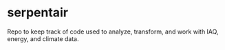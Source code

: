 # serpentair
Repo to keep track of code used to analyze, transform, and work with IAQ, energy, and climate data.
